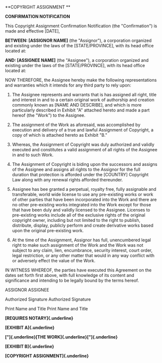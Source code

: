 **COPYRIGHT ASSIGNMENT **

**CONFIRMATION NOTIFICATION**

This Copyright Assignment Confirmation Notification (the "Confirmation")
is made and effective \[DATE\],

**BETWEEN: \[ASSIGNOR NAME\]** (the \"Assignor\"), a corporation
organized and existing under the laws of the \[STATE/PROVINCE\], with
its head office located at:

**AND: \[ASSIGNEE NAME\]** (the \"Assignee\"), a corporation organized
and existing under the laws of the \[STATE/PROVINCE\], with its head
office located at:

NOW THEREFORE, the Assignee hereby make the following representations
and warranties which it intends for any third party to rely upon:

1.  The Assignee represents and warrants that is has assigned all right,
    title and interest in and to a certain original work of authorship
    and creation commonly known as \[NAME AND DESCRIBE\], and which is
    more particularly described in Exhibit "A" attached hereto and made
    a part hereof (the "Work") to the Assignee.

2.  The assignment of the Work as aforesaid, was accomplished by
    execution and delivery of a true and lawful Assignment of Copyright,
    a copy of which is attached hereto as Exhibit "B."

3.  Whereas, the Assignment of Copyright was duly authorized and validly
    executed and constitutes a valid assignment of all rights of the
    Assignee in and to such Work.

4.  The Assignment of Copyright is biding upon the successors and
    assigns of the Assignee and assigns all rights to the Assignor for
    the full duration that protection is afforded under the \[COUNTRY\]
    Copyright Law along with any renewal rights afforded thereunder.

5.  Assignee has bee granted a perpetual, royalty free, fully assignable
    and transferable, world wide license to use any pre-existing works
    or work of other parties that have been incorporated into the Work
    and there are no other pre-existing works integrated into the Work
    except for those that have been duly and validly licensed to the
    Assignee. Licenses to pre-existing works include all of the
    exclusive rights of the original copyright owner, including but not
    limited to the right to publish, distribute, display, publicly
    perform and create derivative works based upon the original
    pre-existing work.

6.  At the time of the Assignment, Assignor has full, unencumbered legal
    right to make such assignment of the Work and the Work was not
    subject to any claim, lien, encumbrance, security interest, court
    order, legal restriction, or any other matter that would in any way
    conflict with or adversely effect the value of the Work.

IN WITNESS WHEREOF, the parties have executed this Agreement on the
dates set forth first above, with full knowledge of its content and
significance and intending to be legally bound by the terms hereof.

ASSIGNOR ASSIGNEE

Authorized Signature Authorized Signature

Print Name and Title Print Name and Title

**[REQUIRES NOTARY]{.underline}**

**[EXHIBIT A]{.underline}**

**["]{.underline}[THE WORK]{.underline}["]{.underline}**

**[EXHIBIT B]{.underline}**

**[COPYRIGHT ASSIGNMENT]{.underline}**
